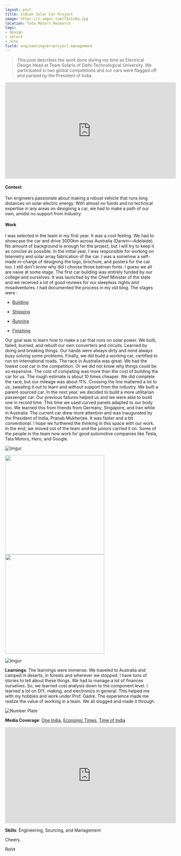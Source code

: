 ```yaml
---
layout: post
title: Indian Solar Car Project
image: https://i.imgur.com/74vIv8q.jpg
location: Tata Motors Research
tags:
- design
- select
- note
field: engineering<br>project management
---
```


> This post describes the work done during my time as Electrical Design Head at Team Solaris of Delhi Technological University. We participated in two global competitions and our cars were flagged off and parised by the President of India.

<iframe width="560" height="315" src="https://www.youtube.com/embed/bjHEYckl8xI" frameborder="0" allow="accelerometer; autoplay; encrypted-media; gyroscope; picture-in-picture" allowfullscreen></iframe>

<h4>Context</h4> 
Ten engineers passionate about making a robust vehicle that runs long distances on solar electric energy.  With almost no funds and no technical expertise in any areas on designing a car, we had to make a path of our own, amidst no support from industry.

<h4>Work</h4>
I was selected in the team in my first year. It was a cool feeling. We had to showcase the car and drive 3000km across Australia (Darwin—Adelaide). No amount of background is enough for the project, but I will try to keep it as concise as possible. In the initial year, I was responsible for working on telemetry and solar array fabrication of the car. I was a somehow a self-made in-charge of designing the logo, brochure, and posters for the car too. I still don't know why did I choose those batman fonts. I guess we all are naive at some stage. The first car building was entirely funded by our college and ourselves. It was launched by the Chief Minister of the state and we received a lot of good reviews for our sleepless nights and misadventures. I had documented the process in my old blog. The stages were :

- [Building](https://indiantinker.wordpress.com/2012/03/11/the-wsc-story-chapter-1-buildup/)


- [Shipping](https://indiantinker.wordpress.com/2012/03/25/wsc-story-chapter-2-con-course/)


- [Running](https://indiantinker.wordpress.com/2012/06/14/the-wsc-story-chapter-3-assemble-royal-rumble/)


- [Finishing](https://www.youtube.com/watch?v=bjHEYckl8xI)


Our goal was to learn how to make a car that runs on solar power. We built, failed, burned, and rebuilt our own converters and circuits. Learned by doing and breaking things. Our hands were always dirty and mind always busy solving some problems.  Finally, we did build a working car, certified to run on international roads.  The race in Australia was great. We had the lowest cost car in the competition. Or we did not know why things could be so expensive. The cost of competing was more than the cost of building the car for us. The rough estimate is about 10 times cheaper. We did complete the race, but our mileage was about 11%. Crossing the line mattered a lot to us, sweating it out to learn and without support from the industry. We built a parent-sourced car.  In the next year, we decided to build a more utilitarian passenger car. Our previous failures helped us and we were able to build one in record time. This time we used curved panels adapted to our body too. We learned this from friends from Germany, Singapore, and Iran while in Australia. The current car drew more attention and was inaugurated by the President of India, Pranab Mukherjee. It was faster and a bit conventional. I hope we furthered the thinking in this space with our work. In the end, we moved out of the team and the juniors carried it on. Some of the people in the team now work for good automotive companies like Tesla, Tata Motors, Hero, and Google.

![Imgur](https://i.imgur.com/ssQ2e0k.jpg)

<img src="https://i.imgur.com/0PDbXMz.jpg" width="325">
<img src="https://i.imgur.com/WmL4JjD.jpg" width="325">

![Imgur](https://i.imgur.com/74vIv8q.jpg)


**Learnings**: The learnings were immense. We traveled to Australia and camped in deserts, in forests and wherever we stopped. I have tons of stories to tell about these things. We had to manage a lot of finances ourselves. So, we learned cost analysis down to the component level. I learned a lot on DIY, making, and electronics in general. This helped me with my hobbies and work under Prof. Gadre. The experience made me realize the value of working in a team. We all slogged and made it through.

![Number Plate](https://i.imgur.com/j1YXM5t.jpg)


**Media Coverage**: [One India](https://www.oneindia.com/2012/09/04/prez-pranab-mukherjee-flags-off-dtu-passenger-solar-car-1064777.html), [Economic Times](https://economictimes.indiatimes.com/pranab-mukherjee-flags-off-eco-friendly-solar-car-codenamed-solaris/articleshow/16251837.cms), [Time of India](https://timesofindia.indiatimes.com/home/education/news/President-Pranab-Mukherjee-flags-off-DTUs-solar-passenger-car/articleshow/16257621.cms)

<iframe width="560" height="315" src="https://www.youtube.com/embed/NGqWBJI3SjA" frameborder="0" allow="accelerometer; autoplay; encrypted-media; gyroscope; picture-in-picture" allowfullscreen></iframe>

**Skills**: Engineering, Sourcing, and Management

Cheers,

Rohit




  


 

